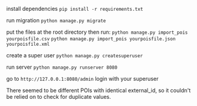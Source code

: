 install dependencies
```pip install -r requirements.txt```

run migration
```python manage.py migrate```

put the files at the root directory then run:
```python manage.py import_pois yourpoisfile.csv```
```python manage.py import_pois yourpoisfile.json yourpoisfile.xml```

create a super user
```python manage.py createsuperuser```

run server
```python manage.py runserver 8080```

go to ```http://127.0.0.1:8080/admin```
login with your superuser


There seemed to be different POIs with identical external_id, so it couldn't be relied on to check for duplicate values.
